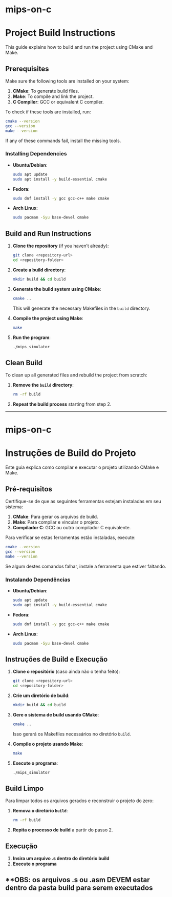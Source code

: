 # mips-on-c

# Project Build Instructions

This guide explains how to build and run the project using CMake and Make.

## Prerequisites

Make sure the following tools are installed on your system:

1. **CMake**: To generate build files.
2. **Make**: To compile and link the project.
3. **C Compiler**: GCC or equivalent C compiler.

To check if these tools are installed, run:
```bash
cmake --version
gcc --version
make --version
```
If any of these commands fail, install the missing tools.

### Installing Dependencies
- **Ubuntu/Debian**:
  ```bash
  sudo apt update
  sudo apt install -y build-essential cmake
  ```
- **Fedora**:
  ```bash
  sudo dnf install -y gcc gcc-c++ make cmake
  ```
- **Arch Linux**:
  ```bash
  sudo pacman -Syu base-devel cmake
  ```

## Build and Run Instructions

1. **Clone the repository** (if you haven’t already):
   ```bash
   git clone <repository-url>
   cd <repository-folder>
   ```

2. **Create a build directory**:
   ```bash
   mkdir build && cd build
   ```

3. **Generate the build system using CMake**:
   ```bash
   cmake ..
   ```
   This will generate the necessary Makefiles in the `build` directory.

4. **Compile the project using Make**:
   ```bash
   make
   ```

5. **Run the program**:
   ```bash
   ./mips_simulator
   ```

## Clean Build

To clean up all generated files and rebuild the project from scratch:

1. **Remove the `build` directory**:
   ```bash
   rm -rf build
   ```

2. **Repeat the build process** starting from step 2.

---

# mips-on-c

# Instruções de Build do Projeto

Este guia explica como compilar e executar o projeto utilizando CMake e Make.

## Pré-requisitos

Certifique-se de que as seguintes ferramentas estejam instaladas em seu sistema:

1. **CMake**: Para gerar os arquivos de build.
2. **Make**: Para compilar e vincular o projeto.
3. **Compilador C**: GCC ou outro compilador C equivalente.

Para verificar se estas ferramentas estão instaladas, execute:
```bash
cmake --version
gcc --version
make --version
```
Se algum destes comandos falhar, instale a ferramenta que estiver faltando.

### Instalando Dependências
- **Ubuntu/Debian**:
  ```bash
  sudo apt update
  sudo apt install -y build-essential cmake
  ```
- **Fedora**:
  ```bash
  sudo dnf install -y gcc gcc-c++ make cmake
  ```
- **Arch Linux**:
  ```bash
  sudo pacman -Syu base-devel cmake
  ```

## Instruções de Build e Execução

1. **Clone o repositório** (caso ainda não o tenha feito):
   ```bash
   git clone <repository-url>
   cd <repository-folder>
   ```

2. **Crie um diretório de build**:
   ```bash
   mkdir build && cd build
   ```

3. **Gere o sistema de build usando CMake**:
   ```bash
   cmake ..
   ```
   Isso gerará os Makefiles necessários no diretório `build`.

4. **Compile o projeto usando Make**:
   ```bash
   make
   ```

5. **Execute o programa**:
   ```bash
   ./mips_simulator
   ```

## Build Limpo

Para limpar todos os arquivos gerados e reconstruir o projeto do zero:

1. **Remova o diretório `build`**:
   ```bash
   rm -rf build
   ```

2. **Repita o processo de build** a partir do passo 2.

## Execução

1. **Insira um arquivo .s dentro do diretório build**
2. **Execute o programa**

**OBS: os arquivos .s ou .asm DEVEM estar dentro da pasta build para serem executados
---
